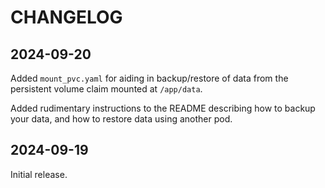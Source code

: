 # CHANGELOG

## 2024-09-20

Added `mount_pvc.yaml` for aiding in backup/restore of data from the persistent
volume claim mounted at `/app/data`.

Added rudimentary instructions to the README describing how to backup your data,
and how to restore data using another pod.

## 2024-09-19

Initial release.
